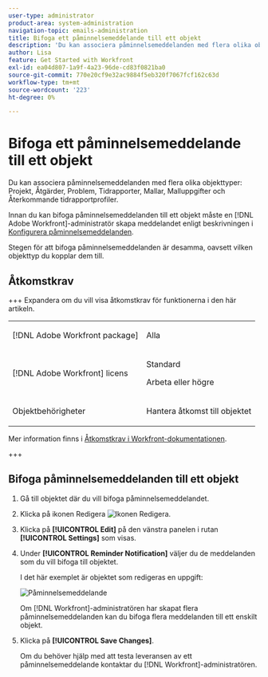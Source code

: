```yaml
---
user-type: administrator
product-area: system-administration
navigation-topic: emails-administration
title: Bifoga ett påminnelsemeddelande till ett objekt
description: 'Du kan associera påminnelsemeddelanden med flera olika objekttyper: Projekt, Åtgärder, Problem, Tidrapporter, Mallar, Malluppgifter och Återkommande tidrapportprofiler.'
author: Lisa
feature: Get Started with Workfront
exl-id: ea04d807-1a9f-4a23-96de-cd83f0821ba0
source-git-commit: 770e20cf9e32ac9884f5eb320f7067fcf162c63d
workflow-type: tm+mt
source-wordcount: '223'
ht-degree: 0%

---
```


# Bifoga ett påminnelsemeddelande till ett objekt

Du kan associera påminnelsemeddelanden med flera olika objekttyper: Projekt, Åtgärder, Problem, Tidrapporter, Mallar, Malluppgifter och Återkommande tidrapportprofiler.

Innan du kan bifoga påminnelsemeddelanden till ett objekt måste en [!DNL Adobe Workfront]-administratör skapa meddelandet enligt beskrivningen i [Konfigurera påminnelsemeddelanden](../../administration-and-setup/manage-workfront/emails/set-up-reminder-notifications.md).

Stegen för att bifoga påminnelsemeddelanden är desamma, oavsett vilken objekttyp du kopplar dem till.

## Åtkomstkrav

+++ Expandera om du vill visa åtkomstkrav för funktionerna i den här artikeln.

<table style="table-layout:auto"> 
 <col> 
 </col> 
 <col> 
 </col> 
 <tbody> 
  <tr> 
   <td role="rowheader">[!DNL Adobe Workfront package]</td> 
   <td> <p>Alla</p> </td> 
  </tr> 
  <tr> 
   <td role="rowheader">[!DNL Adobe Workfront] licens</td> 
   <td> 
   <p>Standard</p>
   <p>Arbeta eller högre</p> </td> 
  </tr> 
  <tr> 
   <td role="rowheader">Objektbehörigheter</td> 
   <td> <p>Hantera åtkomst till objektet</p>  </td> 
  </tr> 
 </tbody> 
</table>

Mer information finns i [Åtkomstkrav i Workfront-dokumentationen](/help/quicksilver/administration-and-setup/add-users/access-levels-and-object-permissions/access-level-requirements-in-documentation.md).

+++

## Bifoga påminnelsemeddelanden till ett objekt

1. Gå till objektet där du vill bifoga påminnelsemeddelandet.
1. Klicka på ikonen Redigera ![Ikonen Redigera](assets/edit-icon.png).
1. Klicka på **[!UICONTROL Edit]** på den vänstra panelen i rutan **[!UICONTROL Settings]** som visas.

1. Under **[!UICONTROL Reminder Notification]** väljer du de meddelanden som du vill bifoga till objektet.

   I det här exemplet är objektet som redigeras en uppgift:

   ![Påminnelsemeddelande](assets/reminder-notification-select-one-350x213.png)

   Om [!DNL Workfront]-administratören har skapat flera påminnelsemeddelanden kan du bifoga flera meddelanden till ett enskilt objekt.

1. Klicka på **[!UICONTROL Save Changes]**.

   Om du behöver hjälp med att testa leveransen av ett påminnelsemeddelande kontaktar du [!DNL Workfront]-administratören.
